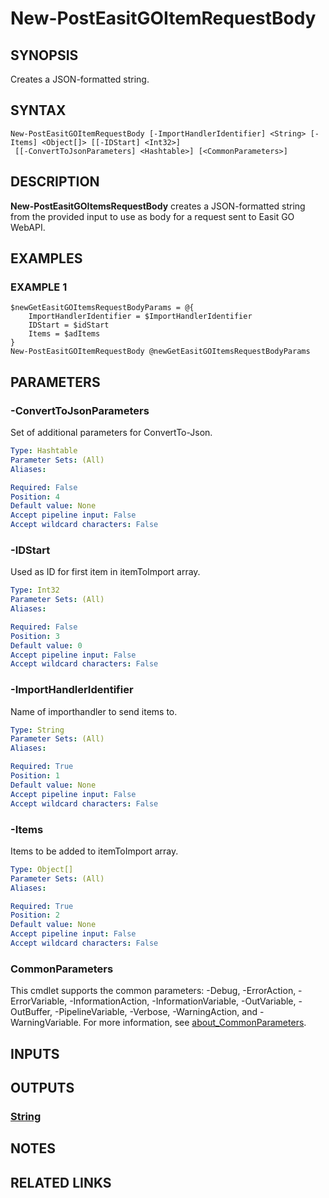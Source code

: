 # New-PostEasitGOItemRequestBody

## SYNOPSIS
Creates a JSON-formatted string.

## SYNTAX

```
New-PostEasitGOItemRequestBody [-ImportHandlerIdentifier] <String> [-Items] <Object[]> [[-IDStart] <Int32>]
 [[-ConvertToJsonParameters] <Hashtable>] [<CommonParameters>]
```

## DESCRIPTION
**New-PostEasitGOItemsRequestBody** creates a JSON-formatted string from the provided input to use as body for a request sent to Easit GO WebAPI.

## EXAMPLES

### EXAMPLE 1
```
$newGetEasitGOItemsRequestBodyParams = @{
    ImportHandlerIdentifier = $ImportHandlerIdentifier
    IDStart = $idStart
    Items = $adItems
}
New-PostEasitGOItemRequestBody @newGetEasitGOItemsRequestBodyParams
```

## PARAMETERS

### -ConvertToJsonParameters
Set of additional parameters for ConvertTo-Json.

```yaml
Type: Hashtable
Parameter Sets: (All)
Aliases:

Required: False
Position: 4
Default value: None
Accept pipeline input: False
Accept wildcard characters: False
```

### -IDStart
Used as ID for first item in itemToImport array.

```yaml
Type: Int32
Parameter Sets: (All)
Aliases:

Required: False
Position: 3
Default value: 0
Accept pipeline input: False
Accept wildcard characters: False
```

### -ImportHandlerIdentifier
Name of importhandler to send items to.

```yaml
Type: String
Parameter Sets: (All)
Aliases:

Required: True
Position: 1
Default value: None
Accept pipeline input: False
Accept wildcard characters: False
```

### -Items
Items to be added to itemToImport array.

```yaml
Type: Object[]
Parameter Sets: (All)
Aliases:

Required: True
Position: 2
Default value: None
Accept pipeline input: False
Accept wildcard characters: False
```

### CommonParameters
This cmdlet supports the common parameters: -Debug, -ErrorAction, -ErrorVariable, -InformationAction, -InformationVariable, -OutVariable, -OutBuffer, -PipelineVariable, -Verbose, -WarningAction, and -WarningVariable. For more information, see [about_CommonParameters](http://go.microsoft.com/fwlink/?LinkID=113216).

## INPUTS

## OUTPUTS

### [String](https://learn.microsoft.com/en-us/dotnet/api/system.string)
## NOTES

## RELATED LINKS
